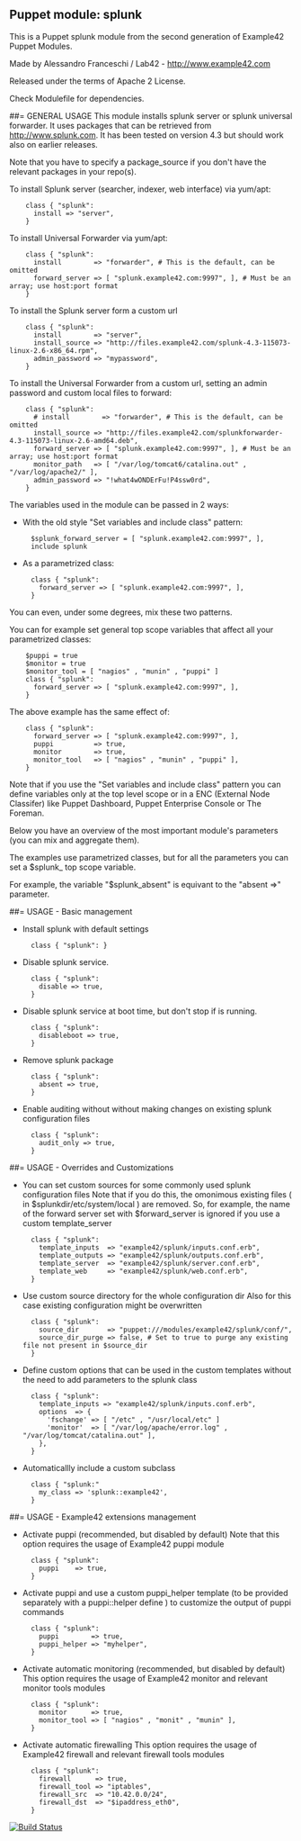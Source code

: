 ## Puppet module: splunk

This is a Puppet splunk module from the second generation of Example42 Puppet Modules.

Made by Alessandro Franceschi / Lab42 - http://www.example42.com

Released under the terms of Apache 2 License.

Check Modulefile for dependencies.

##= GENERAL USAGE
This module installs splunk server or splunk universal forwarder.
It uses packages that can be retrieved from http://www.splunk.com.
It has been tested on version 4.3 but should work also on earlier releases.

Note that you have to specify a package_source if you don't have the relevant
packages in your repo(s).

To install Splunk server (searcher, indexer, web interface) via yum/apt:

        class { "splunk":
          install => "server",
        }

To install Universal Forwarder via yum/apt:

        class { "splunk":
          install        => "forwarder", # This is the default, can be omitted 
          forward_server => [ "splunk.example42.com:9997", ], # Must be an array; use host:port format
        }

To install the Splunk server form a custom url

        class { "splunk":
          install        => "server",
          install_source => "http://files.example42.com/splunk-4.3-115073-linux-2.6-x86_64.rpm",
          admin_password => "mypassword",
        }

To install the Universal Forwarder from a custom url, setting an admin password and custom
local files to forward:

        class { "splunk":
          # install        => "forwarder", # This is the default, can be omitted 
          install_source => "http://files.example42.com/splunkforwarder-4.3-115073-linux-2.6-amd64.deb",
          forward_server => [ "splunk.example42.com:9997", ], # Must be an array; use host:port format
          monitor_path   => [ "/var/log/tomcat6/catalina.out" , "/var/log/apache2/" ],
          admin_password => "!what4wONDErFu!P4ssw0rd",
        }

The variables used in the module can be passed in 2 ways:

* With the old style "Set variables and include class" pattern:

        $splunk_forward_server = [ "splunk.example42.com:9997", ],
        include splunk

* As a parametrized class:

        class { "splunk":
          forward_server => [ "splunk.example42.com:9997", ],
        }

You can even, under some degrees, mix these two patterns.

You can for example set general top scope variables that affect all your parametrized classes:

        $puppi = true
        $monitor = true
        $monitor_tool = [ "nagios" , "munin" , "puppi" ]
        class { "splunk":
          forward_server => [ "splunk.example42.com:9997", ],
        }
        
The above example has the same effect of:

        class { "splunk":
          forward_server => [ "splunk.example42.com:9997", ],
          puppi          => true,
          monitor        => true,
          monitor_tool   => [ "nagios" , "munin" , "puppi" ],
        }

Note that if you use the "Set variables and include class" pattern you can define variables only
at the top level scope or in a ENC (External Node Classifer) like Puppet Dashboard, Puppet Enterprise Console or The Foreman.

Below you have an overview of the most important module's parameters (you can mix and aggregate them).

The examples use parametrized classes, but for all the parameters you can set a $splunk_ top scope variable.

For example, the variable "$splunk_absent" is equivant to the "absent =>" parameter.

##= USAGE - Basic management
* Install splunk with default settings

        class { "splunk": }

* Disable splunk service.

        class { "splunk":
          disable => true,
        }

* Disable splunk service at boot time, but don't stop if is running.

        class { "splunk":
          disableboot => true,
        }

* Remove splunk package

        class { "splunk":
          absent => true,
        }

* Enable auditing without without making changes on existing splunk configuration files

        class { "splunk":
          audit_only => true,
        }


##= USAGE - Overrides and Customizations
* You can set custom sources for some commonly used splunk configuration files
Note that if you do this, the omonimous existing files ( in $splunkdir/etc/system/local ) are 
removed. So, for example, the name of the forward server set with $forward_server is ignored
if you use a custom template_server

        class { "splunk":
          template_inputs  => "example42/splunk/inputs.conf.erb",
          template_outputs => "example42/splunk/outputs.conf.erb",
          template_server  => "example42/splunk/server.conf.erb",
          template_web     => "example42/splunk/web.conf.erb",
        }


* Use custom source directory for the whole configuration dir
Also for this case existing configuration might be overwritten

        class { "splunk":
          source_dir       => "puppet:///modules/example42/splunk/conf/",
          source_dir_purge => false, # Set to true to purge any existing file not present in $source_dir
        }

* Define custom options that can be used in the custom templates without the
  need to add parameters to the splunk class

        class { "splunk":
          template_inputs => "example42/splunk/inputs.conf.erb",
          options  => {
            'fschange' => [ "/etc" , "/usr/local/etc" ]
            'monitor'  => [ "/var/log/apache/error.log" , "/var/log/tomcat/catalina.out" ],
          },
        }

* Automaticallly include a custom subclass

        class { "splunk:"
          my_class => 'splunk::example42',
        }


##= USAGE - Example42 extensions management 
* Activate puppi (recommended, but disabled by default)
  Note that this option requires the usage of Example42 puppi module

        class { "splunk": 
          puppi    => true,
        }

* Activate puppi and use a custom puppi_helper template (to be provided separately with
  a puppi::helper define ) to customize the output of puppi commands 

        class { "splunk":
          puppi        => true,
          puppi_helper => "myhelper", 
        }

* Activate automatic monitoring (recommended, but disabled by default)
  This option requires the usage of Example42 monitor and relevant monitor tools modules

        class { "splunk":
          monitor      => true,
          monitor_tool => [ "nagios" , "monit" , "munin" ],
        }

* Activate automatic firewalling 
  This option requires the usage of Example42 firewall and relevant firewall tools modules

        class { "splunk":       
          firewall      => true,
          firewall_tool => "iptables",
          firewall_src  => "10.42.0.0/24",
          firewall_dst  => "$ipaddress_eth0",
        }



[![Build Status](https://travis-ci.org/example42/puppet-splunk.png?branch=master)](https://travis-ci.org/example42/puppet-splunk)
